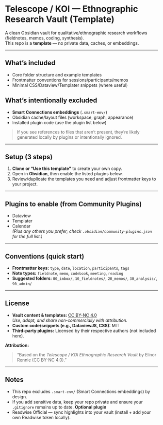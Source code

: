 # Telescope / KOI — Ethnographic Research Vault (Template)

A clean Obsidian vault for qualitative/ethnographic research workflows (fieldnotes, memos, coding, synthesis).  
This repo is a **template** — no private data, caches, or embeddings.

---

## What’s included
- Core folder structure and example templates
- Frontmatter conventions for sessions/participants/memos
- Minimal CSS/Dataview/Templater snippets (where useful)

## What’s intentionally excluded
- **Smart Connections embeddings** (`.smart-env/`)
- Obsidian cache/layout files (workspace, graph, appearance)
- Installed plugin code (use the plugin list below)

> If you see references to files that aren’t present, they’re likely generated locally by plugins or intentionally ignored.

---

## Setup (3 steps)
1. **Clone or “Use this template”** to create your own copy.
2. Open in **Obsidian**, then enable the listed plugins below.
3. Review/duplicate the templates you need and adjust frontmatter keys to your project.

---

## Plugins to enable (from Community Plugins)
- Dataview
- Templater
- Calendar  
*(Plus any others you prefer; check `.obsidian/community-plugins.json` for the full list.)*

---

## Conventions (quick start)
- **Frontmatter keys:** `type`, `date`, `location`, `participants`, `tags`
- **Note types:** `fieldnote`, `memo`, `codebook`, `meeting`, `reading`
- **Suggested folders:** `00_inbox/`, `10_fieldnotes/`, `20_memos/`, `30_analysis/`, `90_admin/`

---

## License
- **Vault content & templates:** [CC BY-NC 4.0](https://creativecommons.org/licenses/by-nc/4.0/)  
  *Use, adapt, and share non-commercially with attribution.*
- **Custom code/snippets (e.g., DataviewJS, CSS):** MIT  
- **Third-party plugins:** Licensed by their respective authors (not included here).

**Attribution:**  
> “Based on the *Telescope / KOI Ethnographic Research Vault* by Elinor Rennie (CC BY-NC 4.0).”

---

## Notes
- This repo excludes `.smart-env/` (Smart Connections embeddings) by design.
- If you add sensitive data, keep your repo private and ensure your `.gitignore` remains up to date.
**Optional plugin**
- Readwise Official — sync highlights into your vault (install + add your own Readwise token locally).
